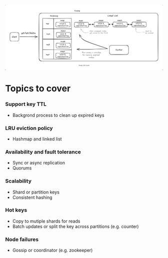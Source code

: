 ![Distributed Cache](images/distributed_cache.png)

# Topics to cover

### Support key TTL
  - Backgrond process to clean up expired keys
### LRU eviction policy
  - Hashmap and linked list
### Availability and fault tolerance
  - Sync or async replication
  - Quorums
### Scalability
  - Shard or partition keys
  - Consistent hashing
### Hot keys
  - Copy to mutiple shards for reads
  - Batch updates or split the key across partitions (e.g. counter)
### Node failures
  - Gossip or coordinator (e.g. zookeeper)
